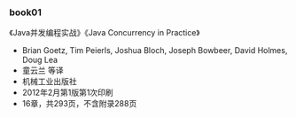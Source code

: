 
### book01

《Java并发编程实战》《Java Concurrency in Practice》
- Brian Goetz, Tim Peierls, Joshua Bloch, Joseph Bowbeer, David Holmes, Doug Lea
- 童云兰 等译
- 机械工业出版社
- 2012年2月第1版第1次印刷
- 16章，共293页，不含附录288页

